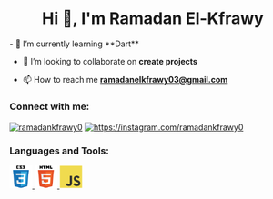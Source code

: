 <h1 align="center">Hi 👋, I'm Ramadan El-Kfrawy</h1>
- 🌱 I’m currently learning **Dart**

- 👯 I’m looking to collaborate on **create projects**

- 📫 How to reach me **ramadanelkfrawy03@gmail.com**

<h3 align="left">Connect with me:</h3>
<p align="left">
<a href="https://twitter.com/ramadankfrawy0" target="blank"><img align="center" src="https://raw.githubusercontent.com/rahuldkjain/github-profile-readme-generator/master/src/images/icons/Social/twitter.svg" alt="ramadankfrawy0" height="30" width="40" /></a>
<a href="https://instagram.com/https://instagram.com/ramadankfrawy0" target="blank"><img align="center" src="https://raw.githubusercontent.com/rahuldkjain/github-profile-readme-generator/master/src/images/icons/Social/instagram.svg" alt="https://instagram.com/ramadankfrawy0" height="30" width="40" /></a>
</p>

<h3 align="left">Languages and Tools:</h3>
<p align="left"> <a href="https://www.w3schools.com/css/" target="_blank" rel="noreferrer"> <img src="https://raw.githubusercontent.com/devicons/devicon/master/icons/css3/css3-original-wordmark.svg" alt="css3" width="40" height="40"/> </a> <a href="https://www.w3.org/html/" target="_blank" rel="noreferrer"> <img src="https://raw.githubusercontent.com/devicons/devicon/master/icons/html5/html5-original-wordmark.svg" alt="html5" width="40" height="40"/> </a> <a href="https://developer.mozilla.org/en-US/docs/Web/JavaScript" target="_blank" rel="noreferrer"> <img src="https://raw.githubusercontent.com/devicons/devicon/master/icons/javascript/javascript-original.svg" alt="javascript" width="40" height="40"/> </a> </p>

